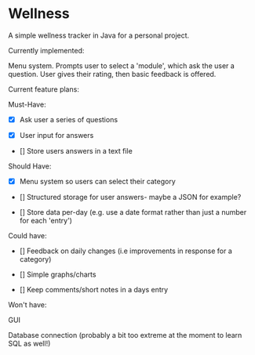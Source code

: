 # Wellness
A simple wellness tracker in Java for a personal project.

Currently implemented:

Menu system. Prompts user to select a 'module', which ask the user a question. User gives their rating, then basic feedback is offered.

Current feature plans:

Must-Have:

- [x] Ask user a series of questions

- [x] User input for answers

- [] Store users answers in a text file


Should Have:

- [x] Menu system so users can select their category

- [] Structured storage for user answers- maybe a JSON for example?

- [] Store data per-day (e.g. use a date format rather than just a number for each 'entry')


Could have:

- [] Feedback on daily changes (i.e improvements in response for a category)

- [] Simple graphs/charts

- [] Keep comments/short notes in a days entry


Won't have:

GUI

Database connection (probably a bit too extreme at the moment to learn SQL as well!)

